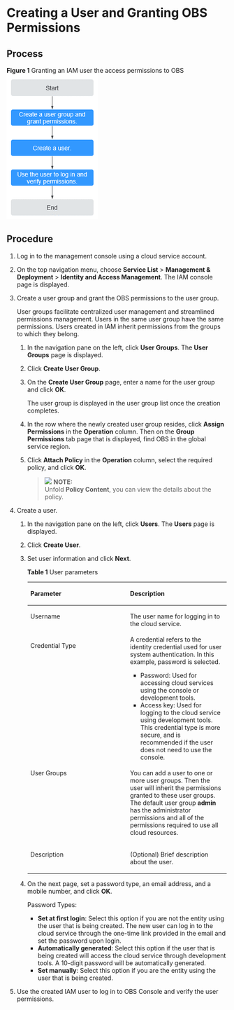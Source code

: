 # Creating a User and Granting OBS Permissions<a name="obs_03_0122"></a>

## Process<a name="section35143124418"></a>

**Figure  1**  Granting an IAM user the access permissions to OBS<a name="fig292324264713"></a>  
![](figures/granting-an-iam-user-the-access-permissions-to-obs.png "granting-an-iam-user-the-access-permissions-to-obs")

## Procedure<a name="section2074420567337"></a>

1.  Log in to the management console using a cloud service account.
2.  On the top navigation menu, choose  **Service List**  \>  **Management & Deployment**  \>  **Identity and Access Management**. The IAM console page is displayed.
3.  Create a user group and grant the OBS permissions to the user group.

    User groups facilitate centralized user management and streamlined permissions management. Users in the same user group have the same permissions. Users created in IAM inherit permissions from the groups to which they belong.

    1.  In the navigation pane on the left, click  **User Groups**. The  **User Groups**  page is displayed.
    2.  Click  **Create User Group**.
    3.  On the  **Create User Group**  page, enter a name for the user group and click  **OK**.

        The user group is displayed in the user group list once the creation completes.

    4.  In the row where the newly created user group resides, click  **Assign Permissions**  in the  **Operation**  column. Then on the  **Group Permissions**  tab page that is displayed, find OBS in the global service region.
    5.  Click  **Attach Policy**  in the  **Operation**  column, select the required policy, and click  **OK**.

        >![](/images/icon-note.gif) **NOTE:**   
        >Unfold  **Policy Content**, you can view the details about the policy.  


4.  Create a user.
    1.  In the navigation pane on the left, click  **Users**. The  **Users**  page is displayed.
    2.  Click  **Create User**.
    3.  Set user information and click  **Next**.

        **Table  1**  User parameters

        <a name="table127131345071"></a>
        <table><thead align="left"><tr id="row4714144517714"><th class="cellrowborder" valign="top" width="50%" id="mcps1.2.3.1.1"><p id="p137145451578"><a name="p137145451578"></a><a name="p137145451578"></a>Parameter</p>
        </th>
        <th class="cellrowborder" valign="top" width="50%" id="mcps1.2.3.1.2"><p id="p1071417451679"><a name="p1071417451679"></a><a name="p1071417451679"></a>Description</p>
        </th>
        </tr>
        </thead>
        <tbody><tr id="row157141451376"><td class="cellrowborder" valign="top" width="50%" headers="mcps1.2.3.1.1 "><p id="p1971404515717"><a name="p1971404515717"></a><a name="p1971404515717"></a>Username</p>
        </td>
        <td class="cellrowborder" valign="top" width="50%" headers="mcps1.2.3.1.2 "><p id="p1871494519719"><a name="p1871494519719"></a><a name="p1871494519719"></a>The user name for logging in to the cloud service.</p>
        </td>
        </tr>
        <tr id="row37141245171"><td class="cellrowborder" valign="top" width="50%" headers="mcps1.2.3.1.1 "><p id="p3714645874"><a name="p3714645874"></a><a name="p3714645874"></a>Credential Type</p>
        </td>
        <td class="cellrowborder" valign="top" width="50%" headers="mcps1.2.3.1.2 "><div class="p" id="p1652150296"><a name="p1652150296"></a><a name="p1652150296"></a>A credential refers to the identity credential used for user system authentication. In this example, password is selected.<a name="ul194541357781"></a><a name="ul194541357781"></a><ul id="ul194541357781"><li>Password: Used for accessing cloud services using the console or development tools.</li><li>Access key: Used for logging to the cloud service using development tools. This credential type is more secure, and is recommended if the user does not need to use the console.</li></ul>
        </div>
        </td>
        </tr>
        <tr id="row67141445471"><td class="cellrowborder" valign="top" width="50%" headers="mcps1.2.3.1.1 "><p id="p167148452713"><a name="p167148452713"></a><a name="p167148452713"></a>User Groups</p>
        </td>
        <td class="cellrowborder" valign="top" width="50%" headers="mcps1.2.3.1.2 "><p id="p1471412456719"><a name="p1471412456719"></a><a name="p1471412456719"></a>You can add a user to one or more user groups. Then the user will inherit the permissions granted to these user groups. The default user group <strong id="b181532620463"><a name="b181532620463"></a><a name="b181532620463"></a>admin</strong> has the administrator permissions and all of the permissions required to use all cloud resources.</p>
        </td>
        </tr>
        <tr id="row16714184512714"><td class="cellrowborder" valign="top" width="50%" headers="mcps1.2.3.1.1 "><p id="p142481183015"><a name="p142481183015"></a><a name="p142481183015"></a>Description</p>
        </td>
        <td class="cellrowborder" valign="top" width="50%" headers="mcps1.2.3.1.2 "><p id="p167144453719"><a name="p167144453719"></a><a name="p167144453719"></a>(Optional) Brief description about the user.</p>
        </td>
        </tr>
        </tbody>
        </table>

    4.  On the next page, set a password type, an email address, and a mobile number, and click  **OK**.

        Password Types:

        -   **Set at first login**: Select this option if you are not the entity using the user that is being created. The new user can log in to the cloud service through the one-time link provided in the email and set the password upon login.
        -   **Automatically generated**: Select this option if the user that is being created will access the cloud service through development tools. A 10-digit password will be automatically generated.
        -   **Set manually**: Select this option if you are the entity using the user that is being created.

5.  Use the created IAM user to log in to OBS Console and verify the user permissions.

